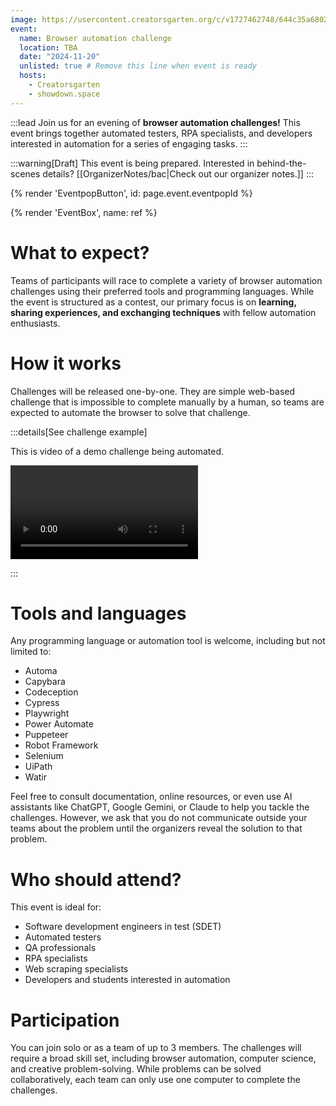 ```yaml
---
image: https://usercontent.creatorsgarten.org/c/v1727462748/644c35a6802c02345887f156/image_mc13sx.webp
event:
  name: Browser automation challenge
  location: TBA
  date: "2024-11-20"
  unlisted: true # Remove this line when event is ready
  hosts:
    - Creatorsgarten
    - showdown.space
---
```


:::lead
Join us for an evening of **browser automation challenges!** This event brings together automated testers, RPA specialists, and developers interested in automation for a series of engaging tasks.
:::

:::warning[Draft]
This event is being prepared. Interested in behind-the-scenes details? [[OrganizerNotes/bac|Check out our organizer notes.]]
:::

{% render 'EventpopButton', id: page.event.eventpopId %}

{% render 'EventBox', name: ref %}

# What to expect?

Teams of participants will race to complete a variety of browser automation challenges using their preferred tools and programming languages. While the event is structured as a contest, our primary focus is on **learning, sharing experiences, and exchanging techniques** with fellow automation enthusiasts.

# How it works

Challenges will be released one-by-one. They are simple web-based challenge that is impossible to complete manually by a human, so teams are expected to automate the browser to solve that challenge.

:::details[See challenge example]

This is video of a demo challenge being automated.

<p><video src="https://im.dt.in.th/ipfs/bafybeia27vsduhu7eu62zt74iepy5pjt7j4oigrkyruop25lsnspf3gjom/challenge-demo.mp4" controls></video></p>

:::

# Tools and languages

Any programming language or automation tool is welcome, including but not limited to:

- Automa
- Capybara
- Codeception
- Cypress
- Playwright
- Power Automate
- Puppeteer
- Robot Framework
- Selenium
- UiPath
- Watir

Feel free to consult documentation, online resources, or even use AI assistants like ChatGPT, Google Gemini, or Claude to help you tackle the challenges. However, we ask that you do not communicate outside your teams about the problem until the organizers reveal the solution to that problem.

# Who should attend?

This event is ideal for:

- Software development engineers in test (SDET)
- Automated testers
- QA professionals
- RPA specialists
- Web scraping specialists
- Developers and students interested in automation

# Participation

You can join solo or as a team of up to 3 members. The challenges will require a broad skill set, including browser automation, computer science, and creative problem-solving. While problems can be solved collaboratively, each team can only use one computer to complete the challenges.